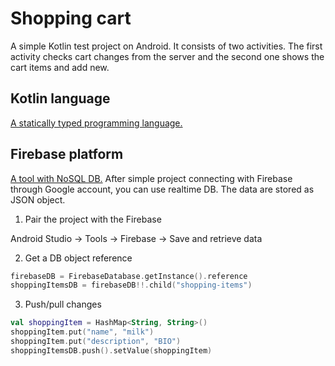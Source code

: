 # Shopping cart

A simple Kotlin test project on Android. It consists of two activities. The first activity checks cart changes from the server and the second one shows the cart items and add new.

## Kotlin language

[A statically typed programming language.](https://kotlinlang.org)

## Firebase platform

[A tool with NoSQL DB.](https://firebase.com) After simple project connecting with Firebase through Google account, you can use realtime DB. The data are stored as JSON object.

1. Pair the project with the Firebase

Android Studio -> Tools -> Firebase -> Save and retrieve data

2. Get a DB object reference

```kotlin
firebaseDB = FirebaseDatabase.getInstance().reference
shoppingItemsDB = firebaseDB!!.child("shopping-items")
```

3. Push/pull changes

```kotlin
val shoppingItem = HashMap<String, String>()
shoppingItem.put("name", "milk")
shoppingItem.put("description", "BIO")
shoppingItemsDB.push().setValue(shoppingItem)
```
